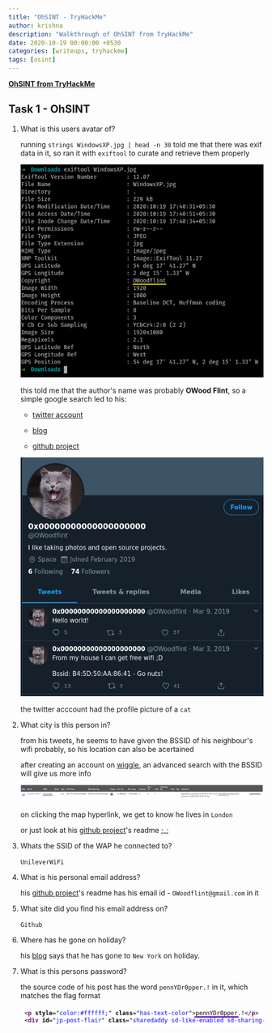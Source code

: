 ```yaml
---
title: "OhSINT - TryHackMe"
author: krishna
description: "Walkthrough of OhSINT from TryHackMe"
date: 2020-10-19 00:00:00 +0530
categories: [writeups, tryhackme]
tags: [osint]
---
```


**[OhSINT from TryHackMe](https://tryhackme.com/room/ohsint)**

## Task 1 - OhSINT

1. What is this users avatar of?

	running `strings WindowsXP.jpg | head -n 30` told me that there was exif data in it, so ran it with `exiftool` to curate and retrieve them properly

	![exif dump](/assets/thm/ohsint/ohsint1.png)

	this told me that the author's name was probably **OWood Flint**, so a simple google search led to his:

	* [twitter account](https://twitter.com/owoodflint?lang=en)

	* [blog](https://oliverwoodflint.wordpress.com/author/owoodflint/)

	* [github project](https://github.com/OWoodfl1nt/people_finder)

	![twitter](/assets/thm/ohsint/ohsint2.png)

	the twitter acccount had the profile picture of a `cat`

2. What city is this person in?

	from his tweets, he seems to have given the BSSID of his neighbour's wifi probably, so his location can also be acertained

	after creating an account on [wiggle](https://wigle.net/), an advanced search with the BSSID will give us more info

	![wiggle search](/assets/thm/ohsint/ohsint3.png)

	on clicking the map hyperlink, we get to know he lives in `London`

	or just look at his [github project](https://github.com/OWoodfl1nt/people_finder)'s readme ;\_;

3. Whats the SSID of the WAP he connected to?

	`UnileverWiFi`

4. What is his personal email address?

	his [github project](https://github.com/OWoodfl1nt/people_finder)'s readme has his email id - `OWoodflint@gmail.com` in it

5. What site did you find his email address on?

	`Github`

6. Where has he gone on holiday?

	his [blog](https://oliverwoodflint.wordpress.com/author/owoodflint/) says that he has gone to `New York` on holiday.

7. What is this persons password?

	the source code of his post has the word `pennYDr0pper.!` in it, which matches the flag format

	![source code](/assets/thm/ohsint/ohsint4.png)
